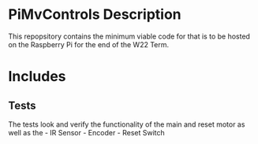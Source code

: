 # PiMvControls Description
This repopsitory contains the minimum viable code for that is to be hosted on the Raspberry Pi for the end of the W22 Term. 

# Includes

## Tests

The tests look and verify the functionality of the main and reset motor as well as the 
    - IR Sensor
    - Encoder 
    - Reset Switch

